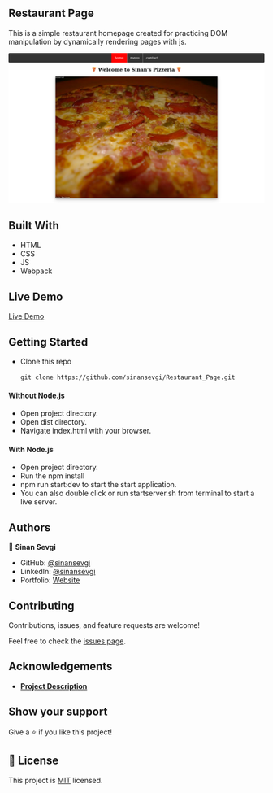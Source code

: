 ## Restaurant Page
This is a simple restaurant homepage created for practicing DOM manipulation by dynamically rendering pages with js.

![screenshot](screenshot.png)

## Built With

- HTML
- CSS
- JS
- Webpack

## Live Demo
[Live Demo](https://sinansevgi.github.io/Restaurant_Page/)

## Getting Started

* Clone this repo
    ```
    git clone https://github.com/sinansevgi/Restaurant_Page.git
    ```
#### Without Node.js
* Open project directory.
* Open dist directory.
* Navigate index.html with your browser.

#### With Node.js
* Open project directory.
* Run the npm install 
* npm run start:dev to start the start application.
* You can also double click or run startserver.sh from terminal to start a live server.

## Authors
👤 **Sinan Sevgi**
- GitHub: [@sinansevgi](https://github.com/sinansevgi)
- LinkedIn: [@sinansevgi](https://www.linkedin.com/in/sinansevgi/)
- Portfolio: [Website](https://sinansevgi.com)

## Contributing

Contributions, issues, and feature requests are welcome!

Feel free to check the [issues page](https://github.com/sinansevgi/Restaurant_Page/issues).


## Acknowledgements

- [**Project Description**](https://www.theodinproject.com/courses/javascript/lessons/restaurant-page)

## Show your support

Give a ⭐️ if you like this project!

## 📝 License

This project is [MIT](LICENSE) licensed.








